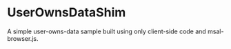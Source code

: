 # UserOwnsDataShim
A simple user-owns-data sample built using only client-side code and msal-browser.js. 
